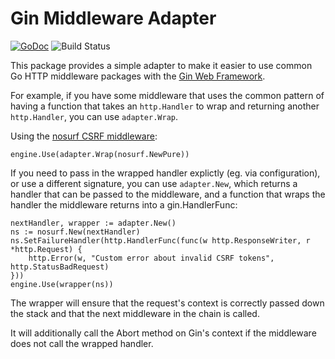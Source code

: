 # Gin Middleware Adapter

[![GoDoc](https://godoc.org/github.com/gwatts/gin-adapter?status.svg)](https://godoc.org/github.com/gwatts/gin-adapter)
![Build Status](https://github.com/gwatts/gin-adapter/actions/workflows/go.yml/badge.svg)


This package provides a simple adapter to make it easier to 
use common Go HTTP middleware packages with the
[Gin Web Framework](https://github.com/gin-gonic/gin/).

For example, if you have some middleware that uses the common pattern of
having a function that takes an `http.Handler` to wrap and returning another
`http.Handler`, you can use `adapter.Wrap`.  

Using the [nosurf CSRF middleware](https://github.com/justinas/nosurf/):

```golang
engine.Use(adapter.Wrap(nosurf.NewPure)) 
```

If you need to pass in the wrapped handler explictly (eg. via configuration),
or use a different signature, you can use `adapter.New`, which returns a
handler that can be passed to the middleware, and a function that wraps
the handler the middleware returns into a gin.HandlerFunc:

```golang
nextHandler, wrapper := adapter.New()
ns := nosurf.New(nextHandler)
ns.SetFailureHandler(http.HandlerFunc(func(w http.ResponseWriter, r *http.Request) {
    http.Error(w, "Custom error about invalid CSRF tokens", http.StatusBadRequest)
}))
engine.Use(wrapper(ns)) 
```

The wrapper will ensure that the request's context is correctly passed down
the stack and that the next middleware in the chain is called.

It will additionally call the Abort method on Gin's context if the middleware
does not call the wrapped handler.
